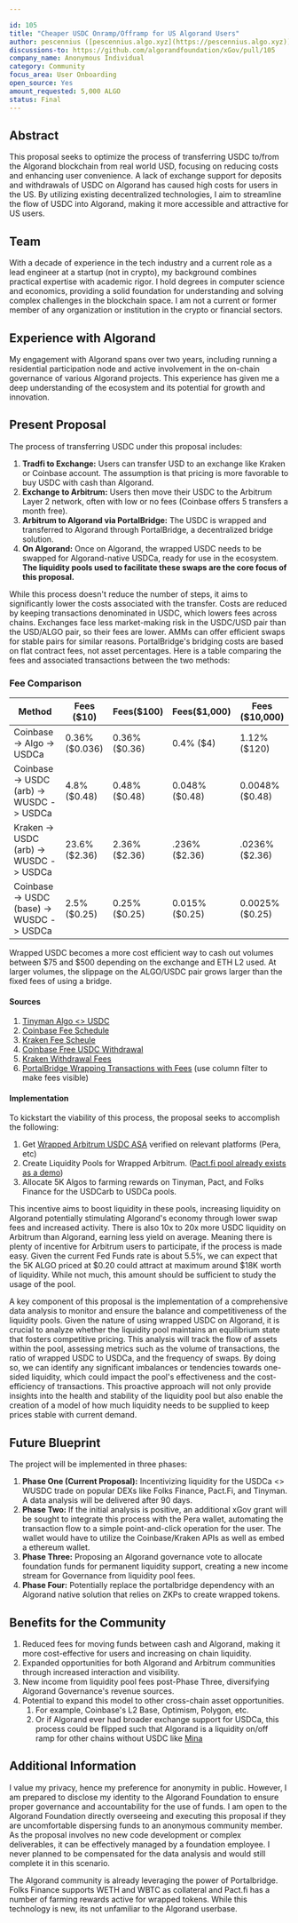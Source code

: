```yaml
---

id: 105  
title: "Cheaper USDC Onramp/Offramp for US Algorand Users" 
author: pescennius ([pescennius.algo.xyz](https://pescennius.algo.xyz))
discussions-to: https://github.com/algorandfoundation/xGov/pull/105
company_name: Anonymous Individual
category: Community
focus_area: User Onboarding
open_source: Yes
amount_requested: 5,000 ALGO  
status: Final  
---
```


## Abstract

This proposal seeks to optimize the process of transferring USDC to/from the Algorand blockchain from real world USD, focusing on reducing costs and enhancing user convenience. A lack of exchange support for deposits and withdrawals of USDC on Algorand has caused high costs for users in the US. By utilizing existing decentralized technologies, I aim to streamline the flow of USDC into Algorand, making it more accessible and attractive for US users.

## Team

With a decade of experience in the tech industry and a current role as a lead engineer at a startup (not in crypto), my background combines practical expertise with academic rigor. I hold degrees in computer science and economics, providing a solid foundation for understanding and solving complex challenges in the blockchain space. I am not a current or former member of any organization or institution in the crypto or financial sectors.

## Experience with Algorand

My engagement with Algorand spans over two years, including running a residential participation node and active involvement in the on-chain governance of various Algorand projects. This experience has given me a deep understanding of the ecosystem and its potential for growth and innovation.

## Present Proposal

The process of transferring USDC under this proposal includes:

1. **Tradfi to Exchange:** Users can transfer USD to an exchange like Kraken or Coinbase account. The assumption is that pricing is more favorable to buy USDC with cash than Algorand.
2. **Exchange to Arbitrum:** Users then move their USDC to the Arbitrum Layer 2 network, often with low or no fees (Coinbase offers 5 transfers a month free).
3. **Arbitrum to Algorand via PortalBridge:** The USDC is wrapped and transferred to Algorand through PortalBridge, a decentralized bridge solution.
4. **On Algorand:** Once on Algorand, the wrapped USDC needs to be swapped for Algorand-native USDCa, ready for use in the ecosystem. **The liquidity pools used to facilitate these swaps are the core focus of this proposal.**

While this process doesn't reduce the number of steps, it aims to significantly lower the costs associated with the transfer. Costs are reduced by keeping transactions denominated in USDC, which lowers fees across chains. Exchanges face less market-making risk in the USDC/USD pair than the USD/ALGO pair, so their fees are lower. AMMs can offer efficient swaps for stable pairs for similar reasons. PortalBridge's bridging costs are based on flat contract fees, not asset percentages.  Here is a table comparing the fees and associated transactions between the two methods:

### Fee Comparison

| Method                                    | Fees ($10)     | Fees($100)    | Fees($1,000)   | Fees ($10,000)  |
|-------------------------------------------|----------------|---------------|----------------|-----------------|
| Coinbase -> Algo -> USDCa                 | 0.36% ($0.036) | 0.36% ($0.36) | 0.4% ($4)      | 1.12% ($120)    |
| Coinbase -> USDC (arb) -> WUSDC -> USDCa  | 4.8% ($0.48)   | 0.48% ($0.48) | 0.048% ($0.48) | 0.0048% ($0.48) |
| Kraken -> USDC (arb) -> WUSDC -> USDCa    | 23.6% ($2.36)  | 2.36% ($2.36) | .236% ($2.36)  | .0236% ($2.36)  |
| Coinbase -> USDC (base) -> WUSDC -> USDCa | 2.5% ($0.25)   | 0.25% ($0.25) | 0.015% ($0.25) | 0.0025% ($0.25) |

Wrapped USDC becomes a more cost efficient way to cash out volumes between $75 and $500 depending on the exchange and ETH L2 used. At larger volumes, the slippage on the ALGO/USDC pair grows larger than the fixed fees of using a bridge.

#### Sources

1. [Tinyman Algo <> USDC](https://app.tinyman.org/#/swap?asset_in=31566704&asset_out=0)
2. [Coinbase Fee Schedule](https://pro.coinbase.com/fees)
3. [Kraken Fee Scheule](https://www.kraken.com/features/fee-schedule)
4. [Coinbase Free USDC Withdrawal](https://www.coinbase.com/blog/increasing-access-to-usdc-internationally-commission-free-trading)
5. [Kraken Withdrawal Fees](https://support.kraken.com/hc/en-us/articles/360000767986-Cryptocurrency-withdrawal-fees-and-minimums)
6. [PortalBridge Wrapping Transactions with Fees](https://arbiscan.io/advanced-filter?fadd=0x0b2402144bb366a632d14b83f244d2e0e21bd39c&tadd=0x0b2402144bb366a632d14b83f244d2e0e21bd39c&txntype=0&mtd=0x9981509f%7eWrap+And+Transfer+ETH) (use column filter to make fees visible)


#### Implementation
To kickstart the viability of this process, the proposal seeks to accomplish the following:

1. Get [Wrapped Arbitrum USDC ASA](https://algoexplorer.io/asset/1272612695) verified on relevant platforms (Pera, etc)
3. Create Liquidity Pools for Wrapped Arbitrum. ([Pact.fi pool already exists as a demo](https://app.pact.fi/add-liquidity/1272627605))
2. Allocate 5K Algos to farming rewards on Tinyman, Pact, and Folks Finance for the USDCarb to USDCa pools.


This incentive aims to boost liquidity in these pools, increasing liquidity on Algorand potentially stimulating Algorand's economy through lower swap fees and increased activity. There is also 10x to 20x more USDC liquidity on Arbitrum than Algorand, earning less yield on average. Meaning there is plenty of incentive for Arbitrum users to participate, if the process is made easy. Given the current Fed Funds rate is about 5.5%, we can expect that the 5K ALGO priced at $0.20 could attract at maximum around $18K worth of liquidity. While not much, this amount should be sufficient to study the usage of the pool. 

A key component of this proposal is the implementation of a comprehensive data analysis to monitor and ensure the balance and competitiveness of the liquidity pools. Given the nature of using wrapped USDC on Algorand, it is crucial to analyze whether the liquidity pool maintains an equilibrium state that fosters competitive pricing. This analysis will track the flow of assets within the pool, assessing metrics such as the volume of transactions, the ratio of wrapped USDC to USDCa, and the frequency of swaps. By doing so, we can identify any significant imbalances or tendencies towards one-sided liquidity, which could impact the pool's effectiveness and the cost-efficiency of transactions. This proactive approach will not only provide insights into the health and stability of the liquidity pool but also enable the creation of a model of how much liquidity needs to be supplied to keep prices stable with current demand.

## Future Blueprint

The project will be implemented in three phases:

1. **Phase One (Current Proposal):** Incentivizing liquidity for the USDCa <> WUSDC trade on popular DEXs like Folks Finance, Pact.Fi, and Tinyman. A data analysis will be delivered after 90 days.
2. **Phase Two:** If the initial analysis is positive, an additional xGov grant will be sought to integrate this process with the Pera wallet, automating the transaction flow to a simple point-and-click operation for the user. The wallet would have to utilize the Coinbase/Kraken APIs as well as embed a ethereum wallet.
3. **Phase Three:** Proposing an Algorand governance vote to allocate foundation funds for permanent liquidity support, creating a new income stream for Governance from liquidity pool fees.
4. **Phase Four:** Potentially replace the portalbridge dependency with an Algorand native solution that relies on ZKPs to create wrapped tokens.

## Benefits for the Community

1. Reduced fees for moving funds between cash and Algorand, making it more cost-effective for users and increasing on chain liquidity.
2. Expanded opportunities for both Algorand and Arbitrum communities through increased interaction and visibility.
3. New income from liquidity pool fees post-Phase Three, diversifying Algorand Governance's revenue sources.
4. Potential to expand this model to other cross-chain asset opportunities.
   1. For example, Coinbase's L2 Base, Optimism, Polygon, etc. 
   2. Or if Algorand ever had broader exchange support for USDCa, this process could be flipped such that Algorand is a liquidity on/off ramp for other chains without USDC like [Mina](https://minaprotocol.com/)

## Additional Information

I value my privacy, hence my preference for anonymity in public. However, I am prepared to disclose my identity to the Algorand Foundation to ensure proper governance and accountability for the use of funds. I am open to the Algorand Foundation directly overseeing and executing this proposal if they are uncomfortable dispersing funds to an anonymous community member. As the proposal involves no new code development or complex deliverables, it can be effectively managed by a foundation employee. I never planned to be compensated for the data analysis and would still complete it in this scenario.

The Algorand community is already leveraging the power of Portalbridge. Folks Finance supports WETH and WBTC as collateral and Pact.fi has a number of farming rewards active for wrapped tokens. While this technology is new, its not unfamiliar to the Algorand userbase. 
